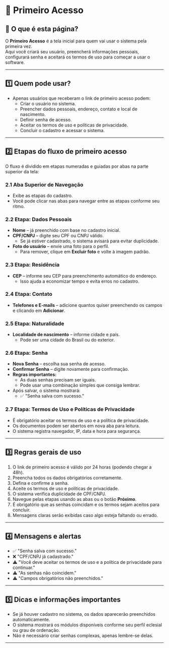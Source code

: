 # 🚪 Primeiro Acesso

## 📄 O que é esta página?
O **Primeiro Acesso** é a tela inicial para quem vai usar o sistema pela primeira vez.  
Aqui você criará seu usuário, preencherá informações pessoais, configurará senha e aceitará os termos de uso para começar a usar o software.

---

## 1️⃣ Quem pode usar?
- Apenas usuários que receberam o link de primeiro acesso podem:  
  - Criar o usuário no sistema.  
  - Preencher dados pessoais, endereço, contato e local de nascimento.  
  - Definir senha de acesso.  
  - Aceitar os termos de uso e políticas de privacidade.  
  - Concluir o cadastro e acessar o sistema.

---

## 2️⃣ Etapas do fluxo de primeiro acesso
O fluxo é dividido em etapas numeradas e guiadas por abas na parte superior da tela:

### 2.1 Aba Superior de Navegação
- Exibe as etapas do cadastro.  
- Você pode clicar nas abas para navegar entre as etapas conforme seu ritmo.

### 2.2 Etapa: Dados Pessoais
- **Nome** – já preenchido com base no cadastro inicial.  
- **CPF/CNPJ** – digite seu CPF ou CNPJ válido.  
  - Se já estiver cadastrado, o sistema avisará para evitar duplicidade.  
- **Foto do usuário** – envie uma foto para o perfil.  
  - Para remover, clique em **Excluir foto** e volte à imagem padrão.

### 2.3 Etapa: Residência
- **CEP** – informe seu CEP para preenchimento automático do endereço.  
  - Isso ajuda a economizar tempo e evita erros no cadastro.

### 2.4 Etapa: Contato
- **Telefones e E-mails** – adicione quantos quiser preenchendo os campos e clicando em **Adicionar**.

### 2.5 Etapa: Naturalidade
- **Localidade de nascimento** – informe cidade e país.  
  - Pode ser uma cidade do Brasil ou do exterior.

### 2.6 Etapa: Senha
- **Nova Senha** – escolha sua senha de acesso.  
- **Confirmar Senha** – digite novamente para confirmação.  
- **Regras importantes:**  
  - As duas senhas precisam ser iguais.  
  - Pode usar uma combinação simples que consiga lembrar.  
- Após salvar, o sistema mostrará:  
  - ✅ "Senha salva com sucesso."

### 2.7 Etapa: Termos de Uso e Políticas de Privacidade
- É obrigatório aceitar os termos de uso e a política de privacidade.  
- Os documentos podem ser abertos em nova aba para leitura.  
- O sistema registra navegador, IP, data e hora para segurança.

---

## 3️⃣ Regras gerais de uso
1. O link de primeiro acesso é válido por 24 horas (podendo chegar a 48h).  
2. Preencha todos os dados obrigatórios corretamente.  
3. Defina e confirme a senha.  
4. Aceite os termos de uso e políticas de privacidade.  
5. O sistema verifica duplicidade de CPF/CNPJ.  
6. Navegue pelas etapas usando as abas ou o botão **Próximo**.  
7. É obrigatório que as senhas coincidam e os termos sejam aceitos para concluir.  
8. Mensagens claras serão exibidas caso algo esteja faltando ou errado.

---

## 4️⃣ Mensagens e alertas
- ✅ "Senha salva com sucesso."  
- ❌ "CPF/CNPJ já cadastrado."  
- ⚠️ "Você deve aceitar os termos de uso e a política de privacidade para continuar."  
- ⚠️ "As senhas não coincidem."  
- ⚠️ "Campos obrigatórios não preenchidos."

---

## 5️⃣ Dicas e informações importantes
- Se já houver cadastro no sistema, os dados aparecerão preenchidos automaticamente.  
- O sistema mostrará os módulos disponíveis conforme seu perfil eclesial ou grau de ordenação.  
- Não é necessário criar senhas complexas, apenas lembre-se delas.

---